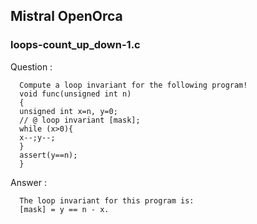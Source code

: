 ## Mistral OpenOrca

### loops-count_up_down-1.c

Question :

```
  Compute a loop invariant for the following program!
  void func(unsigned int n)
  {
  unsigned int x=n, y=0;
  // @ loop invariant [mask];
  while (x>0){
  x--;y--;
  }
  assert(y==n);
  }
```

Answer :

```
  The loop invariant for this program is:
  [mask] = y == n - x.
```
